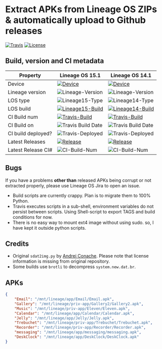 # Extract APKs from Lineage OS ZIPs & automatically upload to Github releases

[![Travis](https://img.shields.io/travis/com/tprasadtp/lineageos-apk-extractor.svg?style=for-the-badge)][travis]
[![License][license-badge]][license-link]

## Build, version and CI metadata

| Property           | Lineage OS 15.1                                  | Lineage OS 14.1                                  |
| ------------------ | ------------------------------------------------ | ------------------------------------------------ |
| Device             | [![Device][L15-device]][L15-dl-page]             | [![Device][L14-device]][L14-dl-page]             |
| Lineage version    | ![Lineage-Version][L15-version]                  | ![Lineage-Version][L14-version]                  |
| LOS type           | ![Lineage15-Type][L15-type]                      | ![Lineage14-Type][L14-type]                      |
| LOS build          | [![Lineage15-Build][L15-build]][travis]          | [![Lineage14-Build][L14-build]][travis]          |
| CI Build num       | [![Travis-Build][L15-ci-bnum]][travis]           | [![Travis-Build][L14-ci-bnum]][travis]           |
| CI Build on        | ![Travis Build Date][L15-ci-bdate]               | ![Travis Build Date][L14-ci-bdate]               |
| CI build deployed? | ![Travis-Deployed][L15-ci-bdeployed]             | ![Travis-Deployed][L14-ci-bdeployed]             |
| Latest Releases    | [![Release][L15-last-release-date]][gh-releases] | [![Release][L14-last-release-date]][gh-releases] |
| Latest Release CI# | ![CI-Build-Num][L15-last-release-bnum]           | ![CI-Build-Num][L14-last-release-bnum]           |

## Bugs

If you have a problems **other than** released APKs being corrupt or not extracted properly, please use Lineage OS Jira to open an issue.

- Build scripts are currently crappy. Plan is to migrate them to 100% Python.
- Travis executes scripts in a sub-shell, environment variables do not persist between scripts. Using Shell-script to export TAGS and build conditions for now.
- There is no easy way to mount ext4 image without using sudo. so, I have kept it outside python scripts.

## Credits

- Original `sdat2img.py` by [Andrei Conache](https://github.com/xpirt/sdat2img). Please note that license information is missing from original repository.
- Some builds use `brotli` to decompress `system.new.dat.br`.

## APKs

```json
{
    "Email": "/mnt/lineage/app/Email/Email.apk",
    "Gallery": "/mnt/lineage/priv-app/Gallery2/Gallery2.apk",
    "Music": "/mnt/lineage/priv-app/Eleven/Eleven.apk",
    "Calendar": "/mnt/lineage/app/Calendar/Calendar.apk",
    "Jelly": "/mnt/lineage/app/Jelly/Jelly.apk",
    "Trebuchet": "/mnt/lineage/priv-app/Trebuchet/Trebuchet.apk",
    "Recorder": "/mnt/lineage/priv-app/Recorder/Recorder.apk",
    "messaging": "/mnt/lineage/app/messaging/messaging.apk",
    "DeskClock": "/mnt/lineage/app/DeskClock/DeskClock.apk"
}
```

<!-- LOS 15 References -->
[L15-device]: https://img.shields.io/badge/dynamic/json.svg?label=Device&url=https://raw.githubusercontent.com/tprasadtp/lineageos-apk-extractor/gh-pages/release-bullhead.json&query=$.lineage.device

[L15-version]: https://img.shields.io/badge/dynamic/json.svg?label=Version&url=https://raw.githubusercontent.com/tprasadtp/lineageos-apk-extractor/gh-pages/release-bullhead.json&query=$.lineage.version

[L15-build]: https://img.shields.io/badge/dynamic/json.svg?label=Build&url=https://raw.githubusercontent.com/tprasadtp/lineageos-apk-extractor/gh-pages/release-bullhead.json&query=$.lineage.build

[L15-type]: https://img.shields.io/badge/dynamic/json.svg?label=Type&url=https://raw.githubusercontent.com/tprasadtp/lineageos-apk-extractor/gh-pages/release-bullhead.json&query=$.lineage.build_type&colorB=b29505

[L15-ci-bdate]: https://img.shields.io/badge/dynamic/json.svg?label=CI%20Built%20on&url=https://raw.githubusercontent.com/tprasadtp/lineageos-apk-extractor/gh-pages/release-bullhead.json&query=$.ci.build_date_human&colorB=blue

[L15-ci-bnum]: https://img.shields.io/badge/dynamic/json.svg?label=%23&url=https://raw.githubusercontent.com/tprasadtp/lineageos-apk-extractor/gh-pages/release-bullhead.json&query=$.ci.build_number&colorB=blue

[L15-ci-bdeployed]: https://img.shields.io/badge/dynamic/json.svg?label=Last%20Build%20Deployed&url=https://raw.githubusercontent.com/tprasadtp/lineageos-apk-extractor/gh-pages/release-bullhead.json&query=$.ci.deployed&logo&colorB=a442f4   

[L15-last-release-date]: https://img.shields.io/badge/dynamic/json.svg?label=Last%20Released%20On&url=https://raw.githubusercontent.com/tprasadtp/lineageos-apk-extractor/gh-pages/release-bullhead.json&query=$.release.human_ts

[L15-last-release-bnum]: https://img.shields.io/badge/dynamic/json.svg?label=%23&url=https://raw.githubusercontent.com/tprasadtp/lineageos-apk-extractor/gh-pages/release-bullhead.json&query=$.release.ci_bnum



<!-- LOS 14 References -->
[L14-device]: https://img.shields.io/badge/dynamic/json.svg?label=Device&url=https://raw.githubusercontent.com/tprasadtp/lineageos-apk-extractor/gh-pages/release-hammerhead.json&query=$.lineage.device

[L14-version]: https://img.shields.io/badge/dynamic/json.svg?label=Version&url=https://raw.githubusercontent.com/tprasadtp/lineageos-apk-extractor/gh-pages/release-hammerhead.json&query=$.lineage.version

[L14-build]: https://img.shields.io/badge/dynamic/json.svg?label=Build&url=https://raw.githubusercontent.com/tprasadtp/lineageos-apk-extractor/gh-pages/release-hammerhead.json&query=$.lineage.build

[L14-type]: https://img.shields.io/badge/dynamic/json.svg?label=Type&url=https://raw.githubusercontent.com/tprasadtp/lineageos-apk-extractor/gh-pages/release-hammerhead.json&query=$.lineage.build_type&colorB=b29505

[L14-ci-bdate]: https://img.shields.io/badge/dynamic/json.svg?label=CI%20Built%20on&url=https://raw.githubusercontent.com/tprasadtp/lineageos-apk-extractor/gh-pages/release-hammerhead.json&query=$.ci.build_date_human&colorB=blue

[L14-ci-bnum]: https://img.shields.io/badge/dynamic/json.svg?label=%23&url=https://raw.githubusercontent.com/tprasadtp/lineageos-apk-extractor/gh-pages/release-hammerhead.json&query=$.ci.build_number&colorB=blue

[L14-ci-bdeployed]: https://img.shields.io/badge/dynamic/json.svg?label=Last%20Build%20Deployed&url=https://raw.githubusercontent.com/tprasadtp/lineageos-apk-extractor/gh-pages/release-hammerhead.json&query=$.ci.deployed&logo&colorB=a442f4   

[L14-last-release-date]: https://img.shields.io/badge/dynamic/json.svg?label=Last%20Released%20On&url=https://raw.githubusercontent.com/tprasadtp/lineageos-apk-extractor/gh-pages/release-hammerhead.json&query=$.release.human_ts

[L14-last-release-bnum]: https://img.shields.io/badge/dynamic/json.svg?label=%23&url=https://raw.githubusercontent.com/tprasadtp/lineageos-apk-extractor/gh-pages/release-hammerhead.json&query=$.release.ci_bnum



<!-- Other Links-->
[gh-releases]: https://github.com/tprasadtp/lineageos-apk-extractor/releases/latest "View latest releases"
[license-badge]: https://img.shields.io/github/license/tprasadtp/lineageos-apk-extractor.svg?style=for-the-badge
[license-link]: https://github.com/tprasadtp//blob/master/LICENSE "View License"
[logs]: https://github.com/tprasadtp/lineageos-apk-extractor/tree/gh-pages/logs "Logs"
[travis]: https://travis-ci.com/tprasadtp/lineageos-apk-extractor "Travis CI page"
[L14-dl-page]: https://download.lineageos.org/hammerhead "Download Lineage 14"
[L15-dl-page]: https://download.lineageos.org/bullhead "Download Lineage 15"
